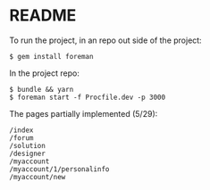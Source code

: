 # README

To run the project, in an repo out side of the project:
```
$ gem install foreman
```
In the project repo:
```
$ bundle && yarn
$ foreman start -f Procfile.dev -p 3000
```

The pages partially implemented (5/29):

```
/index
/forum
/solution
/designer
/myaccount
/myaccount/1/personalinfo
/myaccount/new
```
